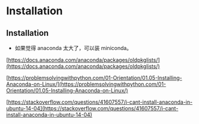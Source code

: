 # Installation

## Installation

* 如果觉得 anaconda 太大了，可以装 miniconda。

[https://docs.anaconda.com/anaconda/packages/oldpkglists/](https://docs.anaconda.com/anaconda/packages/oldpkglists/)

[https://problemsolvingwithpython.com/01-Orientation/01.05-Installing-Anaconda-on-Linux/](https://problemsolvingwithpython.com/01-Orientation/01.05-Installing-Anaconda-on-Linux/)

[https://stackoverflow.com/questions/41607557/i-cant-install-anaconda-in-ubuntu-14-04](https://stackoverflow.com/questions/41607557/i-cant-install-anaconda-in-ubuntu-14-04)

